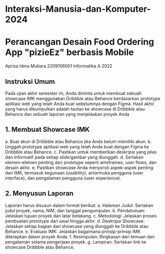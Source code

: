 # Interaksi-Manusia-dan-Komputer-2024
# Perancangan Desain Food Ordering App "pizieEz" berbasis Mobile

Aprisa Idma Mutiara
2209106001
Informatika A 2022 

## Instruksi Umum
Pada ujian akhir semester ini, Anda diminta untuk membuat sebuah showcase IMK menggunakan
Dribbble atau Behance berdasarkan prototype aplikasi web yang telah Anda buat sebelumnya dengan
Figma. Hasil akhir yang harus dikumpulkan adalah tautan ke showcase di Dribbble atau Behance dan
sebuah laporan yang menjelaskan proyek Anda

## 1. Membuat Showcase IMK
a. Buat akun di Dribbble atau Behance jika Anda belum memiliki akun.
b. Unggah prototype aplikasi web yang telah Anda buat dengan Figma ke Dribbble atau Behance.
c. Pastikan untuk memberikan deskripsi yang jelas dan informatif pada setiap slide/gambar yang
diunggah.
d. Sertakan elemen-elemen penting dari prototype seperti wireframes, user flows, dan desain
akhir.
e. Pastikan showcase Anda menyoroti aspek-aspek penting dari IMK, termasuk kegunaan
(usability), antarmuka pengguna (user interface), dan pengalaman pengguna (user experience).

## 2. Menyusun Laporan
Laporan harus disusun dalam format berikut:
a. Halaman Judul: Sertakan judul proyek, nama, NIM, dan tanggal pengumpulan.
b. Pendahuluan: Jelaskan tujuan proyek dan latar belakang.
c. Metodologi: Jelaskan proses pembuatan prototype dari awal hingga akhir.
d. Deskripsi Showcase: Jelaskan setiap bagian dari showcase yang diunggah ke Dribbble atau
Behance.
e. Evaluasi IMK: Jelaskan bagaimana prinsip-prinsip IMK diterapkan dalam proyek Anda.
f. Kesimpulan: Ringkasan dari temuan dan pengalaman selama pengerjaan proyek.
g. Lampiran: Sertakan link ke showcase Dribbble atau Behance.
